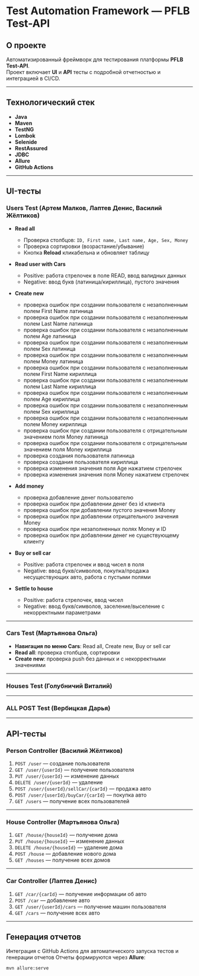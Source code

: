 # Test Automation Framework — PFLB Test-API

## О проекте
Автоматизированный фреймворк для тестирования платформы **PFLB Test-API**.  
Проект включает **UI** и **API** тесты с подробной отчетностью и интеграцией в CI/CD.

---

## Технологический стек
- **Java**
- **Maven**
- **TestNG**
- **Lombok**
- **Selenide**
- **RestAssured**
- **JDBC**
- **Allure**
- **GitHub Actions**

---

## UI-тесты

### Users Test (Артем Малков, Лаптев Денис, Василий Жёлтиков)
- **Read all**
   - Проверка столбцов: `ID, First name, Last name, Age, Sex, Money`
   - Проверка сортировки (возрастание/убывание)
   - Кнопка **Reload** кликабельна и обновляет таблицу

- **Read user with Cars**
   - Positive: работа стрелочек в поле READ, ввод валидных данных
   - Negative: ввод букв (латиница/кириллица), пустого значения

- **Create new**
   - проверка ошибок при создании пользователя с незаполненным полем  First Name латиница 
   - проверка ошибок при создании пользователя с незаполненным полем  Last Name латиница
   - проверка ошибок при создании пользователя с незаполненным полем  Age латиница 
   - проверка ошибок при создании пользователя с незаполненным полем  Sex латиница 
   - проверка ошибок при создании пользователя с незаполненным полем  Money латиница 
   - проверка ошибок при создании пользователя с незаполненным полем  First Name кириллица 
   - проверка ошибок при создании пользователя с незаполненным полем  Last Name кириллица 
   - проверка ошибок при создании пользователя с незаполненным полем  Age кириллица 
   - проверка ошибок при создании пользователя с незаполненным полем  Sex кириллица 
   - проверка ошибок при создании пользователя с незаполненным полем  Money кириллица
   - проверка ошибок при создании пользователя с отрицательным значением поля  Money латиница
   - проверка ошибок при создании пользователя с отрицательным значением поля  Money кириллица
   - проверка создания пользователя латиница
   - проверка создания пользователя кириллица
   - проверка изменения значения поля Age нажатием стрелочек 
   - проверка изменения значения поля Money нажатием стрелочек

- **Add money**
   - проверка добавление денег пользователю
   - проверка ошибок при добавлении денег без id клиента 
   - проверка ошибок при добавлении  пустого значения  Money 
   - проверка ошибок при добавлении  отрицательного  значения  Money 
   - проверка ошибок при незаполненных полях Money и ID 
   - проверка ошибок при добавлении денег не существующему клиенту

- **Buy or sell car**
   - Positive: работа стрелочек и ввод чисел в поля
   - Negative: ввод букв/символов, покупка/продажа несуществующих авто, работа с пустыми полями

- **Settle to house**
   - Positive: работа стрелочек, ввод чисел
   - Negative: ввод букв/символов, заселение/выселение с некорректными параметрами

---

### Cars Test (Мартьянова Ольга)
- **Навигация по меню Cars**: Read all, Create new, Buy or sell car
- **Read all**: проверка столбцов, сортировки
- **Create new**: проверка push без данных и с некорректными значениями

---

### Houses Test (Голубничий Виталий)

---

### ALL POST Test (Вербицкая Дарья)

---

## API-тесты

### Person Controller (Василий Жёлтиков)
1. `POST /user` — создание пользователя
2. `GET /user/{userId}` — получение пользователя
3. `PUT /user/{userId}` — изменение данных
4. `DELETE /user/{userId}` — удаление
5. `POST /user/{userId}/sellCar/{carId}` — продажа авто
6. `POST /user/{userId}/buyCar/{carId}` — покупка авто
7. `GET /users` — получение всех пользователей

---

### House Controller (Мартьянова Ольга)
1. `GET /house/{houseId}` — получение дома
2. `PUT /house/{houseId}` — изменение данных
3. `DELETE /house/{houseId}` — удаление дома
4. `POST /house` — добавление нового дома
5. `GET /houses` — получение всех домов

---

### Car Controller (Лаптев Денис)
1. `GET /car/{carId}` — получение информации об авто
2. `POST /car` — добавление авто
3. `GET /user/{userId}/cars` — получение машин пользователя
4. `GET /cars` — получение всех авто

---

## Генерация отчетов
Интеграция с GitHub Actions для автоматического запуска тестов и генерации отчетов
Отчеты формируются через **Allure**:
```bash
mvn allure:serve